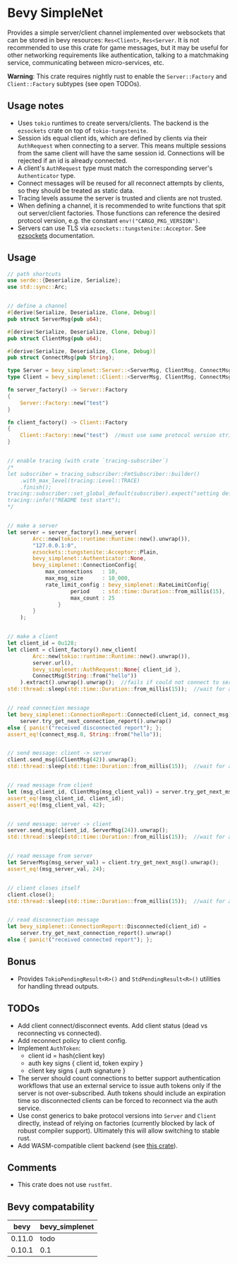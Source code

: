 # Bevy SimpleNet

Provides a simple server/client channel implemented over websockets that can be stored in bevy resources: `Res<Client>`, `Res<Server`. It is not recommended to use this crate for game messages, but it may be useful for other networking requirements like authentication, talking to a matchmaking service, communicating between micro-services, etc.

**Warning**: This crate requires nightly rust to enable the `Server::Factory` and `Client::Factory` subtypes (see open TODOs).



## Usage notes

- Uses `tokio` runtimes to create servers/clients. The backend is the `ezsockets` crate on top of `tokio-tungstenite`.
- Session ids equal client ids, which are defined by clients via their `AuthRequest` when connecting to a server. This means multiple sessions from the same client will have the same session id. Connections will be rejected if an id is already connected.
- A client's `AuthRequest` type must match the corresponding server's `Authenticator` type.
- Connect messages will be reused for all reconnect attempts by clients, so they should be treated as static data.
- Tracing levels assume the server is trusted and clients are not trusted.
- When defining a channel, it is recommended to write functions that spit out server/client factories. Those functions can reference the desired protocol version, e.g. the constant `env!("CARGO_PKG_VERSION")`.
- Servers can use TLS via `ezsockets::tungstenite::Acceptor`. See [ezsockets](https://docs.rs/ezsockets/latest/ezsockets/) documentation.



## Usage

```rust
// path shortcuts
use serde::{Deserialize, Serialize};
use std::sync::Arc;


// define a channel
#[derive(Serialize, Deserialize, Clone, Debug)]
pub struct ServerMsg(pub u64);

#[derive(Serialize, Deserialize, Clone, Debug)]
pub struct ClientMsg(pub u64);

#[derive(Serialize, Deserialize, Clone, Debug)]
pub struct ConnectMsg(pub String);

type Server = bevy_simplenet::Server::<ServerMsg, ClientMsg, ConnectMsg>;
type Client = bevy_simplenet::Client::<ServerMsg, ClientMsg, ConnectMsg>;

fn server_factory() -> Server::Factory
{
    Server::Factory::new("test")
}

fn client_factory() -> Client::Factory
{
    Client::Factory::new("test")  //must use same protocol version string as the server
}


// enable tracing (with crate `tracing-subscriber`)
/*
let subscriber = tracing_subscriber::FmtSubscriber::builder()
    .with_max_level(tracing::Level::TRACE)
    .finish();
tracing::subscriber::set_global_default(subscriber).expect("setting default subscriber failed");
tracing::info!("README test start");
*/


// make a server
let server = server_factory().new_server(
        Arc::new(tokio::runtime::Runtime::new().unwrap()),
        "127.0.0.1:0",
        ezsockets::tungstenite::Acceptor::Plain,
        bevy_simplenet::Authenticator::None,
        bevy_simplenet::ConnectionConfig{
            max_connections   : 10,
            max_msg_size      : 10_000,
            rate_limit_config : bevy_simplenet::RateLimitConfig{
                    period    : std::time::Duration::from_millis(15),
                    max_count : 25
                }
        }
    );


// make a client
let client_id = 0u128;
let client = client_factory().new_client(
        Arc::new(tokio::runtime::Runtime::new().unwrap()),
        server.url(),
        bevy_simplenet::AuthRequest::None{ client_id },
        ConnectMsg(String::from("hello"))
    ).extract().unwrap().unwrap();  //fails if could not connect to server
std::thread::sleep(std::time::Duration::from_millis(15));  //wait for async machinery


// read connection message
let bevy_simplenet::ConnectionReport::Connected(client_id, connect_msg) =
    server.try_get_next_connection_report().unwrap()
else { panic!("received disconnected report"); };
assert_eq!(connect_msg.0, String::from("hello"));


// send message: client -> server
client.send_msg(&ClientMsg(42)).unwrap();
std::thread::sleep(std::time::Duration::from_millis(15));  //wait for async machinery


// read message from client
let (msg_client_id, ClientMsg(msg_client_val)) = server.try_get_next_msg().unwrap();
assert_eq!(msg_client_id, client_id);
assert_eq!(msg_client_val, 42);


// send message: server -> client
server.send_msg(client_id, ServerMsg(24)).unwrap();
std::thread::sleep(std::time::Duration::from_millis(15));  //wait for async machinery


// read message from server
let ServerMsg(msg_server_val) = client.try_get_next_msg().unwrap();
assert_eq!(msg_server_val, 24);


// client closes itself
client.close();
std::thread::sleep(std::time::Duration::from_millis(15));  //wait for async machinery


// read disconnection message
let bevy_simplenet::ConnectionReport::Disconnected(client_id) =
    server.try_get_next_connection_report().unwrap()
else { panic!("received connected report"); };
```



## Bonus

- Provides `TokioPendingResult<R>()` and `StdPendingResult<R>()` utilities for handling thread outputs.



## TODOs

- Add client connect/disconnect events. Add client status (dead vs reconnecting vs connected).
- Add reconnect policy to client config.
- Implement `AuthToken`:
    - client id = hash(client key)
    - auth key signs { client id, token expiry }
    - client key signs { auth signature }
- The server should count connections to better support authentication workflows that use an external service to issue auth tokens only if the server is not over-subscribed. Auth tokens should include an expiration time so disconnected clients can be forced to reconnect via the auth service.
- Use const generics to bake protocol versions into `Server` and `Client` directly, instead of relying on factories (currently blocked by lack of robust compiler support). Ultimately this will allow switching to stable rust.
- Add WASM-compatible client backend (see [this crate](https://github.com/workflow-rs/workflow-rs)).



## Comments

- This crate does not use `rustfmt`.



## Bevy compatability

| bevy   | bevy_simplenet |
|--------|----------------|
| 0.11.0 | todo           |
| 0.10.1 | 0.1            |
